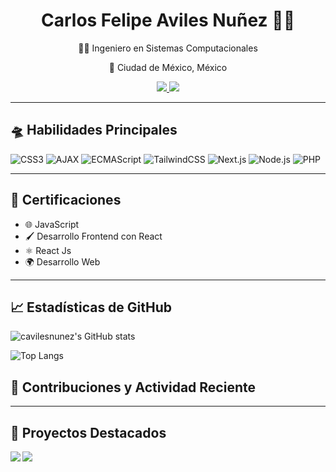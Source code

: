 <div align="center">
  <h1>Carlos Felipe Aviles Nuñez 🌟🚀</h1>
  <p>👨‍💻 Ingeniero en Sistemas Computacionales</p>
  <p>📍 Ciudad de México, México</p>
  
  <!-- Contacto -->
  <a href="mailto:carlosfavilesn@gmail.com">
    <img src="https://img.shields.io/badge/Email-carlosfavilesn%40gmail.com-blue?style=flat-square&logo=gmail">
  </a>
  <a href="www.linkedin.com/in/carlos-felipe-aviles-nuñez-0aaa8385">
    <img src="https://img.shields.io/badge/LinkedIn-Carlos%20Felipe%20Aviles%20Nuñez-blue?style=flat-square&logo=linkedin">
  </a>
</div>

<hr>

## 🛸 Habilidades Principales

<!-- Insignias de habilidades -->
![CSS3](https://img.shields.io/badge/CSS3-007ACC?style=for-the-badge&logo=css3&logoColor=white)
![AJAX](https://img.shields.io/badge/AJAX-F7DF1E?style=for-the-badge&logo=jquery&logoColor=black)  <!-- No hay un logo oficial de AJAX, así que seguimos usando el de jQuery -->
![ECMAScript](https://img.shields.io/badge/ECMAScript-F7DF1E?style=for-the-badge&logo=javascript&logoColor=black)
![TailwindCSS](https://img.shields.io/badge/Tailwind_CSS-06B6D4?style=for-the-badge&logo=tailwind-css&logoColor=white)
![Next.js](https://img.shields.io/badge/Next.js-FFFFFF?style=for-the-badge&logo=next.js&logoColor=black)
![Node.js](https://img.shields.io/badge/Node.js-3C873A?style=for-the-badge&logo=node.js&logoColor=white)
![PHP](https://img.shields.io/badge/PHP-8993BE?style=for-the-badge&logo=php&logoColor=white)



<hr>

## 🏅 Certificaciones

<!-- Listado de certificaciones con emojis y estilo -->
- 🌐 JavaScript
- 🖌 Desarrollo Frontend con React
- ⚛ React Js
- 🌍 Desarrollo Web

<hr>

<!-- Sección de estadísticas de GitHub -->
## 📈 Estadísticas de GitHub

![cavilesnunez's GitHub stats](https://github-readme-stats.vercel.app/api?username=cavilesnunez&show_icons=true&theme=radical)

<!-- Gráfico de lenguajes más usados -->
![Top Langs](https://github-readme-stats.vercel.app/api/top-langs/?username=TuNombreDeUsuario&layout=compact&theme=radical)

<!-- Iniciar una sección de contribuciones y actividad reciente -->
## 🌌 Contribuciones y Actividad Reciente

<!--START_SECTION:activity-->
<!--END_SECTION:activity-->

<!-- Esta parte requiere que configures GitHub Actions para mostrar tu actividad reciente -->

<hr>

<!-- Sección de proyectos destacados -->
## 💫 Proyectos Destacados

<!-- Repositorios como tarjetas -->
<a href="URL_DE_TU_PROYECTO_1">
  <img align="left" src="https://github-readme-stats.vercel.app/api/pin/?username=TuNombreDeUsuario&repo=NombreDelRepositorio1&theme=vision-friendly-dark" />
</a>
<a href="URL_DE_TU_PROYECTO_2">
  <img align="left" src="https://github-readme-stats.vercel.app/api/pin/?username=TuNombreDeUsuario&repo=NombreDelRepositorio2&theme=vision-friendly-dark" />
</a>

<!-- Asegúrate de dejar un poco de espacio entre las tarjetas de los proyectos -->
<br><br><br><br><br><br><br><br><br>

<!-- Agrega cualquier otra información que consideres necesaria, como enlaces a blogs, colaboraciones, etc. -->
